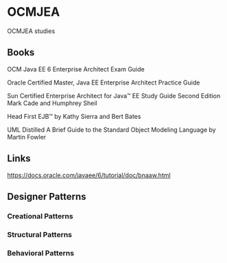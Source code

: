 # OCMJEA
OCMJEA studies

## Books 
OCM Java EE 6 Enterprise Architect Exam Guide

Oracle Certified Master, Java EE Enterprise Architect Practice Guide

Sun Certified Enterprise Architect for Java™ EE Study Guide Second Edition Mark Cade and Humphrey Sheil

Head First EJB™ by Kathy Sierra and Bert Bates

UML Distilled A Brief Guide to the Standard Object Modeling Language by Martin Fowler

## Links
https://docs.oracle.com/javaee/6/tutorial/doc/bnaaw.html

## Designer Patterns
### Creational Patterns
### Structural Patterns
### Behavioral Patterns
